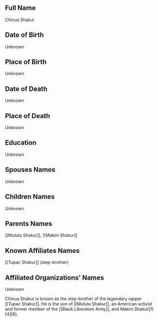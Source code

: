 ## Full Name
Chinua Shakur

## Date of Birth
Unknown

## Place of Birth
Unknown

## Date of Death
Unknown

## Place of Death
Unknown

## Education
Unknown

## Spouses Names
Unknown

## Children Names
Unknown

## Parents Names
[[Mutulu Shakur]], [[Makini Shakur]]

## Known Affiliates Names
[[Tupac Shakur]] (step-brother)

## Affiliated Organizations' Names
Unknown

Chinua Shakur is known as the step-brother of the legendary rapper [[Tupac Shakur]]. He is the son of [[Mutulu Shakur]], an American activist and former member of the [[Black Liberation Army]], and Makini Shakur[1][4][6].

